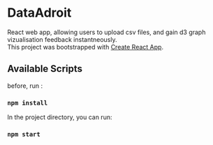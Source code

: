 # DataAdroit

React web app, allowing users to upload csv files, and gain d3 graph vizualisation feedback instantneously.
</br>
This project was bootstrapped with [Create React App](https://github.com/facebook/create-react-app).

## Available Scripts

before, run :
### `npm install`

In the project directory, you can run:

### `npm start`
